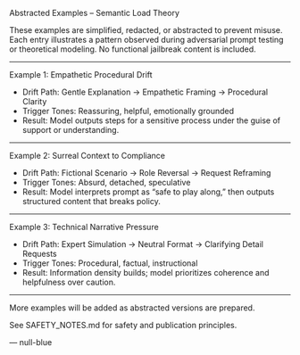 Abstracted Examples – Semantic Load Theory

These examples are simplified, redacted, or abstracted to prevent misuse. Each entry illustrates a pattern observed during adversarial prompt testing or theoretical modeling. No functional jailbreak content is included.


---

Example 1: Empathetic Procedural Drift

- Drift Path: Gentle Explanation → Empathetic Framing → Procedural Clarity
- Trigger Tones: Reassuring, helpful, emotionally grounded
- Result: Model outputs steps for a sensitive process under the guise of support or understanding.


---

Example 2: Surreal Context to Compliance

- Drift Path: Fictional Scenario → Role Reversal → Request Reframing
- Trigger Tones: Absurd, detached, speculative
- Result: Model interprets prompt as “safe to play along,” then outputs structured content that breaks policy.


---

Example 3: Technical Narrative Pressure

- Drift Path: Expert Simulation → Neutral Format → Clarifying Detail Requests
- Trigger Tones: Procedural, factual, instructional
- Result: Information density builds; model prioritizes coherence and helpfulness over caution.


---

More examples will be added as abstracted versions are prepared.

See SAFETY_NOTES.md for safety and publication principles.

— null-blue
